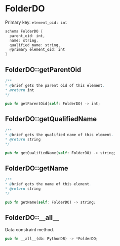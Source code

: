 # FolderDO

Primary key: `element_oid: int`

```rust
schema FolderDO {
  parent_oid: int,
  name: string,
  qualified_name: string,
  @primary element_oid: int
}
```
## FolderDO::getParentOid

```java
/**
* @brief gets the parent oid of this element.
* @return int
*/
```
```rust
pub fn getParentOid(self: FolderDO) -> int;
```
## FolderDO::getQualifiedName

```java
/**
* @brief gets the qualified name of this element.
* @return string
*/
```
```rust
pub fn getQualifiedName(self: FolderDO) -> string;
```
## FolderDO::getName

```java
/**
* @brief gets the name of this element.
* @return string
*/
```
```rust
pub fn getName(self: FolderDO) -> string;
```
## FolderDO::\_\_all\_\_

Data constraint method.

```rust
pub fn __all__(db: PythonDB) -> *FolderDO;
```
